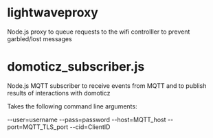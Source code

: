 lightwaveproxy
==============

Node.js proxy to queue requests to the wifi controlller to prevent garbled/lost messages

domoticz_subscriber.js
======================

Node.js MQTT subscriber to receive events from MQTT and to publish results of interactions with domoticz

Takes the following command line arguments:

--user=username
--pass=password
--host=MQTT_host
--port=MQTT_TLS_port
--cid=ClientID
